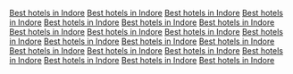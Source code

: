 <a href="http://www.google.com.tr/url?q=https://sunvilla.in">Best hotels in Indore</a>
<a href="https://www.google.co.tz/url?q=https://sunvilla.in">Best hotels in Indore</a>
<a href="https://images.google.com.ua/url?q=https://sunvilla.in">Best hotels in Indore</a>
<a href="http://www.google.co.zw/url?q=https://sunvilla.in">Best hotels in Indore</a>
<a href="http://maps.google.com.bn/url?q=https://sunvilla.in">Best hotels in Indore</a>
<a href="http://maps.google.cat/url?q=https://sunvilla.in">Best hotels in Indore</a>
<a href="http://images.google.cd/url?q=https://sunvilla.in">Best hotels in Indore</a>
<a href="http://maps.google.ee/url?q=https://sunvilla.in">Best hotels in Indore</a>
<a href="http://images.google.com.eg/url?q=https://sunvilla.in">Best hotels in Indore</a>
<a href="http://maps.google.is/url?q=https://sunvilla.in">Best hotels in Indore</a>
<a href="https://maps.google.lk/url?q=https://sunvilla.in">Best hotels in Indore</a>
<a href="https://maps.google.lu/url?q=https://sunvilla.in">Best hotels in Indore</a>
<a href="http://maps.google.com.ni/url?q=https://sunvilla.in">Best hotels in Indore</a>
<a href="http://maps.google.com.pr/url?q=https://sunvilla.in">Best hotels in Indore</a>
<a href="https://maps.google.sc/url?q=https://sunvilla.in">Best hotels in Indore</a>
<a href="https://images.google.sm/url?q=https://sunvilla.in">Best hotels in Indore</a>
<a href="http://images.google.ba/url?q=https://sunvilla.in">Best hotels in Indore</a>
<a href="http://images.google.com.bo/url?q=https://sunvilla.in">Best hotels in Indore</a>
<a href="http://images.google.by/url?q=https://sunvilla.in">Best hotels in Indore</a>
<a href="https://maps.google.cm/url?q=https://sunvilla.in">Best hotels in Indore</a>
<a href="http://images.google.co.cr/url?q=https://sunvilla.in">Best hotels in Indore</a>
